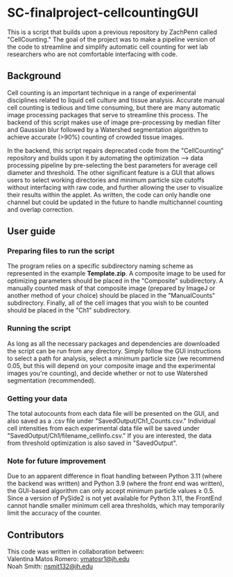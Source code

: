 # SC-finalproject-cellcountingGUI
This is a script that builds upon a previous repository by ZachPenn called "CellCounting." The goal of the project was to make a pipeline version of the code to streamline and simplify automatic cell counting for wet lab researchers who are not comfortable interfacing with code.

## Background
Cell counting is an important technique in a range of experimental disciplines related to liquid cell culture and tissue analysis. Accurate manual cell counting is tedious and time consuming, but there are many automatic image processing packages that serve to streamline this process. The backend of this script makes use of image pre-processing by median filter and Gaussian blur followed by a Watershed segmentation algorithm to achieve accurate (>90%) counting of crowded tissue images. 

In the backend, this script repairs deprecated code from the "CellCounting" repository and builds upon it by automating the optimization --> data processing pipeline by pre-selecting the best parameters for average cell diameter and threshold. The other significant feature is a GUI that allows users to select working directories and minimum particle size cutoffs without interfacing with raw code, and further allowing the user to visualize their results within the applet. As written, the code can only handle one channel but could be updated in the future to handle multichannel counting and overlap correction.

## User guide

### Preparing files to run the script
The program relies on a specific subdirectory naming scheme as represented in the example **Template.zip**. A composite image to be used for optimizing parameters should be placed in the "Composite" subdirectory. A manually counted mask of that composite image (prepared by ImageJ or another method of your choice) should be placed in the "ManualCounts" subdirectory. Finally, all of the cell images that you wish to be counted should be placed in the "Ch1" subdirectory.

### Running the script
As long as all the necessary packages and dependencies are downloaded the script can be run from any directory. Simply follow the GUI instructions to select a path for analysis, select a minimum particle size (we recommend 0.05, but this will depend on your composite image and the experimental images you're counting), and decide whether or not to use Watershed segmentation (recommended). 

### Getting your data
The total autocounts from each data file will be presented on the GUI, and also saved as a .csv file under "SavedOutput/Ch1_Counts.csv." Individual cell intensities from each experimental data file will be saved under "SavedOutput/Ch1/filename_cellinfo.csv." If you are interested, the data from threshold optimization is also saved in "SavedOutput".

### Note for future improvement
Due to an apparent difference in float handling between Python 3.11 (where the backend was written) and Python 3.9 (where the front end was written), the GUI-based algorithm can only accept minimum particle values ≥ 0.5. Since a version of PySide2 is not yet available for Python 3.11, the FrontEnd cannot handle smaller minimum cell area thresholds, which may temporarily limit the accuracy of the counter.

## Contributors
This code was written in collaboration between: <br />
Valentina Matos Romero: vmatosr1@jh.edu  <br />
Noah Smith: nsmit132@jh.edu
